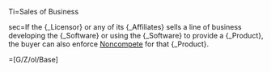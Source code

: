 Ti=Sales of Business

sec=If the {_Licensor} or any of its {_Affiliates} sells a line of business developing the {_Software} or using the {_Software} to provide a {_Product}, the buyer can also enforce [Noncompete](#noncompete) for that {_Product}.

=[G/Z/ol/Base]
